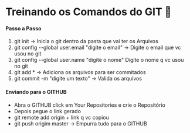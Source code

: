 # Treinando os Comandos do GIT :game_die:

 #### Passo a Passo

1. git init -> Inicia o git dentro da pasta que vai ter os Arquivos
2. git config --global user.email "digite o email" -> Digite o email que vc usou no git
3. git config --global user.name "digite o nome" Digite o nome q vc usou no git
4. git add * -> Adiciona os arquivos para ser commitados
5. git commit -m "digite um texto" -> Valida os arquivos

#### Enviando para o GITHUB

- Abra o GITHUB click em Your Repositories e crie o Repositório
- Depois pegue o link gerado
- git remote add origin + link q vc copiou
- git push origim master -> Empurra tudo para o GITHUB